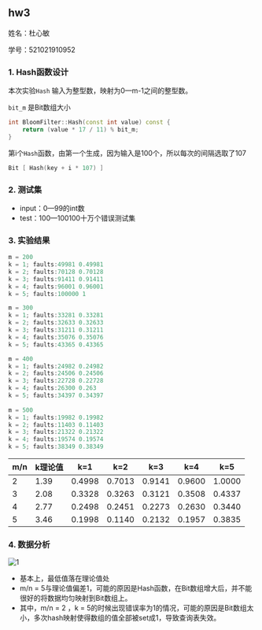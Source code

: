 ## hw3

姓名：杜心敏

学号：521021910952

### 1. Hash函数设计

本次实验`Hash` 输入为整型数，映射为0—m-1之间的整型数。

`bit_m` 是Bit数组大小

```cpp
int BloomFilter::Hash(const int value) const {
    return (value * 17 / 11) % bit_m;
}
```

第i个`Hash`函数，由第一个生成，因为输入是100个，所以每次的间隔选取了107

```cpp
Bit [ Hash(key + i * 107) ]
```

### 2. 测试集

* input：0—99的int数
* test：100—100100十万个错误测试集



### 3. 实验结果

```cpp
m = 200
k = 1; faults:49981 0.49981
k = 2; faults:70128 0.70128
k = 3; faults:91411 0.91411
k = 4; faults:96001 0.96001
k = 5; faults:100000 1

m = 300
k = 1; faults:33281 0.33281
k = 2; faults:32633 0.32633
k = 3; faults:31211 0.31211
k = 4; faults:35076 0.35076
k = 5; faults:43365 0.43365

m = 400
k = 1; faults:24982 0.24982
k = 2; faults:24506 0.24506
k = 3; faults:22728 0.22728
k = 4; faults:26300 0.263
k = 5; faults:34397 0.34397
   
m = 500
k = 1; faults:19982 0.19982
k = 2; faults:11403 0.11403
k = 3; faults:21322 0.21322
k = 4; faults:19574 0.19574
k = 5; faults:38349 0.38349

```



| m/n  | k理论值 | k=1    | k=2    | k=3    | k=4    | k=5    |
| ---- | ------- | ------ | ------ | ------ | ------ | ------ |
| 2    | 1.39    | 0.4998 | 0.7013 | 0.9141 | 0.9600 | 1.0000 |
| 3    | 2.08    | 0.3328 | 0.3263 | 0.3121 | 0.3508 | 0.4337 |
| 4    | 2.77    | 0.2498 | 0.2451 | 0.2273 | 0.2630 | 0.3440 |
| 5    | 3.46    | 0.1998 | 0.1140 | 0.2132 | 0.1957 | 0.3835 |



### 4. 数据分析

![1](E:\CppProject\dataStruct2023\bloom\1.png)

* 基本上，最低值落在理论值处
* m/n = 5与理论值偏差1，可能的原因是Hash函数，在Bit数组增大后，并不能很好的将数据均匀映射到Bit数组上。
* 其中，m/n = 2 ，k = 5的时候出现错误率为1的情况，可能的原因是Bit数组太小，多次hash映射使得数组的值全部被set成1，导致查询表失效。